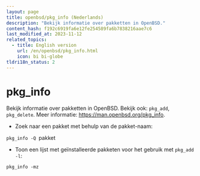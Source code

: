 ```yaml
---
layout: page
title: openbsd/pkg_info (Nederlands)
description: "Bekijk informatie over pakketten in OpenBSD."
content_hash: f192c6919fa6e12fe254589fa6b7838216aae7c6
last_modified_at: 2023-11-12
related_topics:
  - title: English version
    url: /en/openbsd/pkg_info.html
    icon: bi bi-globe
tldri18n_status: 2
---
```

# pkg_info

Bekijk informatie over pakketten in OpenBSD.
Bekijk ook: `pkg_add`, `pkg_delete`.
Meer informatie: <https://man.openbsd.org/pkg_info>.

- Zoek naar een pakket met behulp van de pakket-naam:

`pkg_info -Q `<span class="tldr-var badge badge-pill bg-dark-lm bg-white-dm text-white-lm text-dark-dm font-weight-bold">pakket</span>

- Toon een lijst met geïnstalleerde pakketen voor het gebruik met `pkg_add -l`:

`pkg_info -mz`
